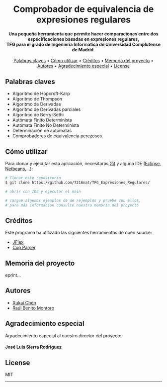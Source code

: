 <h1 align="center">
  Comprobador de equivalencia de expresiones regulares
  <br>
</h1>

<h4 align="center">Una pequeña herramienta que permite hacer comparaciones entre dos especificaciones basadas en expresiones regulares,<br> TFG para el grado de Ingenieria Informatica de Universidad Complutense de Madrid.</h4>

<p align="center">
  <a href="#palabras-claves">Palabras claves</a> •
  <a href="#cómo-utilizar">Cómo utilizar</a> •
  <a href="#créditos">Créditos</a> •
  <a href="#memoria-del-proyecto">Memoria del proyecto</a> •
  <a href="#autores">Autores</a> •
  <a href="#agradecimiento-especial">Agradecimiento especial</a> •
  <a href="#license">License</a>
</p>

## Palabras claves

* Algoritmo de Hopcroft-Karp
* Algoritmo de Thompson
* Algoritmo de Derivadas
* Algoritmo de Derivadas parciales
* Algoritmo de Berry-Sethi
* Autómata Finito Determinista
* Autómata Finito No Determinista
* Determinación de autómatas
* Comprobadores de equivalencia perezosos


## Cómo utilizar

Para clonar y ejecutar esta aplicación, necesitarás [Git](https://git-scm.com) y alguna IDE ([Eclipse](https://www.eclipse.org/downloads/), [Netbeans](https://netbeans.apache.org/download/index.html),...):

```bash
# Clonar este repositorio
$ git clone https://github.com/7216nat/TFG_Expresiones_Regulares/

# abrir con IDE y ejecutar el main

# cargue algunos ejemplos de de /ejemplos y pruebe con ellos, 
# para más informacion consulte nuestra memoria del proyecto
```

## Créditos

Este programa ha utilizado las siguientes herramientas de open source:

- [JFlex](https://jflex.de/)
- [Cup Parser](https://www.cs.princeton.edu/~appel/modern/java/CUP/)

## Memoria del proyecto

eprint...

## Autores

* [Xukai Chen](https://github.com/7216nat/)
* [Raúl Benito Montoro](https://github.com/Raulbe96)

## Agradecimiento especial

Agradecimiento especial al nuestro director del proyecto:

#### José Luis Sierra Rodríguez

## License

MIT

---
